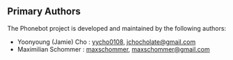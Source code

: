 ## Primary Authors

The Phonebot project is developed and maintained by the following authors:

- Yoonyoung (Jamie) Cho : [yycho0108](https://github.com/yycho0108), jchocholate@gmail.com
- Maximilian Schommer : [maxschommer](https://github.com/maxschommer), maxschommer@gmail.com
